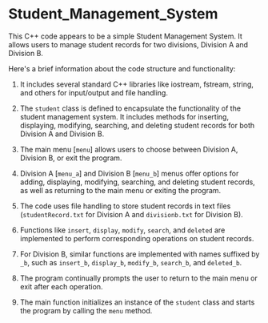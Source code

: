 # Student_Management_System
This C++ code appears to be a simple Student Management System. It allows users to manage student records for two divisions, Division A and Division B.

Here's a brief information about the code structure and functionality:

1. It includes several standard C++ libraries like iostream, fstream, string, and others for input/output and file handling.

2. The `student` class is defined to encapsulate the functionality of the student management system. It includes methods for inserting, displaying, modifying, searching, and deleting student records for both Division A and Division B.

3. The main menu [`menu`] allows users to choose between Division A, Division B, or exit the program.

4. Division A [`menu_a`] and Division B [`menu_b`] menus offer options for adding, displaying, modifying, searching, and deleting student records, as well as returning to the main menu or exiting the program.

5. The code uses file handling to store student records in text files (`studentRecord.txt` for Division A and `divisionb.txt` for Division B).

6. Functions like `insert`, `display`, `modify`, `search`, and `deleted` are implemented to perform corresponding operations on student records.

7. For Division B, similar functions are implemented with names suffixed by `_b`, such as `insert_b`, `display_b`, `modify_b`, `search_b`, and `deleted_b`.

8. The program continually prompts the user to return to the main menu or exit after each operation.

9. The main function initializes an instance of the `student` class and starts the program by calling the `menu` method.
